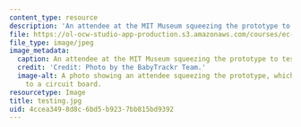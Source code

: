 ```yaml
---
content_type: resource
description: 'An attendee at the MIT Museum squeezing the prototype to test the system. '
file: https://ol-ocw-studio-app-production.s3.amazonaws.com/courses/ec-710-d-lab-medical-technologies-for-the-developing-world-spring-2010/4ccea3498d8c6bd5b9237bb815bd9392_testing.jpg
file_type: image/jpeg
image_metadata:
  caption: An attendee at the MIT Museum squeezing the prototype to test the system.
  credit: 'Credit: Photo by the BabyTrackr Team.'
  image-alt: A photo showing an attendee squeezing the prototype, which was connected
    to a circuit board.
resourcetype: Image
title: testing.jpg
uid: 4ccea349-8d8c-6bd5-b923-7bb815bd9392
---
```

